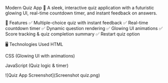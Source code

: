 Modern Quiz App 🎯
A sleek, interactive quiz application with a futuristic glowing UI, real-time countdown timer, and instant feedback on answers.


🚀 Features
✅ Multiple-choice quiz with instant feedback
✅ Real-time countdown timer
✅ Dynamic question rendering
✅ Glowing UI animations
✅ Score tracking & quiz completion summary
✅ Restart quiz option

🖥️ Technologies Used
HTML

CSS (Glowing UI with animations)

JavaScript (Quiz logic & timer)

![Quiz App Screenshot](Screenshot quiz.png)
